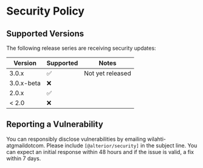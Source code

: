 # Security Policy

## Supported Versions

The following release series are receiving security updates:

| Version      | Supported          | Notes                    |
| ------------ | ------------------ | ------------------------ |
| 3.0.x        | :white_check_mark: | Not yet released         |
| 3.0.x-beta   | :x:                |                          |
| 2.0.x        | :white_check_mark: |                          |
| < 2.0        | :x:                |                          |

## Reporting a Vulnerability

You can responsibly disclose vulnerabilities by emailing wilahti-atgmaildotcom.
Please include `[@alterior/security]` in the subject line. You can expect an initial 
response within 48 hours and if the issue is valid, a fix within 7 days.
